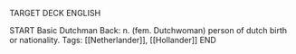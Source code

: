 TARGET DECK
ENGLISH

START
Basic
Dutchman
Back: n. (fem. Dutchwoman) person of dutch birth or nationality.
Tags: [[Netherlander]], [[Hollander]]
END
